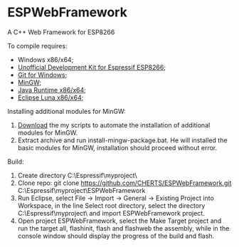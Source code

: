 # ESPWebFramework
A C++ Web Framework for ESP8266

To compile requires:
- Windows x86/x64;
- <a href="http://programs74.ru/udkew-en.html">Unofficial Development Kit for Espressif ESP8266</a>;
- <a href="http://git-scm.com/download/win">Git for Windows</a>;
- <a href="http://sourceforge.net/projects/mingw/files/Installer/">MinGW</a>;
- <a href="http://www.oracle.com/technetwork/java/javase/downloads/index.html">Java Runtime x86/x64</a>;
- <a href="http://www.eclipse.org/downloads/packages/eclipse-ide-cc-developers/lunasr2">Eclipse Luna x86/x64</a>;

Installing additional modules for MinGW:

1. <a href="http://programs74.ru/get.php?file=EspressifESP8266DevKitAddon">Download</a> the my scripts to automate the installation of additional modules for MinGW.
2. Extract archive and run install-mingw-package.bat. He will installed the basic modules for MinGW, installation should proceed without error.

Build:

1. Create directory C:\Espressif\myproject\
2. Clone repo: git clone https://github.com/CHERTS/ESPWebFramework.git C:\Espressif\myproject\ESPWebFramework
3. Run Eclipse, select File -> Import -> General -> Existing Project into Workspace, in the line Select root directory, select the directory C:\Espressif\myproject\ and import ESPWebFramework project.
4. Open project ESPWebFramework, select the Make Target project and run the target all, flashinit, flash and flashweb the assembly, while in the console window should display the progress of the build and flash.
